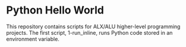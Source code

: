 # Python Hello World

This repository contains scripts for ALX/ALU higher-level programming projects. 
The first script, 1-run_inline, runs Python code stored in an environment variable.

